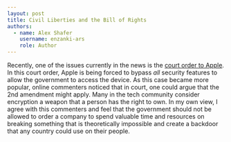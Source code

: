 ```yaml
---
layout: post
title: Civil Liberties and the Bill of Rights
authors:
  - name: Alex Shafer 
    username: enzanki-ars 
    role: Author
---
```


Recently, one of the issues currently in the news is the 
[court order to Apple](http://arstechnica.com/tech-policy/2016/02/judge-apple-must-help-fbi-unlock-san-bernardino-shooters-iphone/).
In this court order, Apple is being forced to bypass *all* 
security features to allow the government to access the 
device. As this case became more popular, online 
commenters noticed that in court, one could argue that 
the 2nd amendment might apply. Many in the tech community
consider encryption a weapon that a person has the right
to own. In my own view, I agree with this commenters and 
feel that the government should not be allowed to order a 
company to spend valuable time and resources on breaking 
something that is theoretically impossible and create a 
backdoor that any country could use on their people.  
